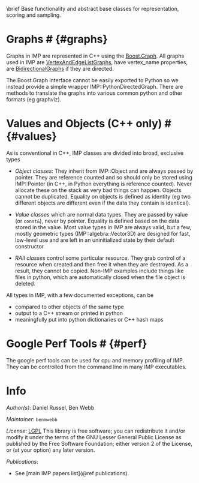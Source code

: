 \brief Base functionality and abstract base classes for representation, scoring and sampling.

# Graphs # {#graphs}

Graphs in IMP are represented in C++ using the
[Boost.Graph](http://www.boost.org/doc/libs/release/libs/graph). All
graphs used in IMP are
[VertexAndEdgeListGraphs](http://www.boost.org/doc/libs/1_43_0/libs/graph/doc/VertexAndEdgeListGraph.html),
have vertex_name properties, are
[BidirectionalGraphs](http://www.boost.org/doc/libs/1_43_0/libs/graph/doc/BidirectionalGraph.html)
if they are directed.

The Boost.Graph interface cannot be easily exported to Python so we instead provide a simple wrapper IMP::PythonDirectedGraph. There are methods to translate the graphs into various common python and other formats (eg graphviz).


# Values and Objects (C++ only) # {#values}

As is conventional in C++, IMP classes are divided into broad, exclusive types
- *Object classes*: They inherit from IMP::Object and are always passed by pointer. They are reference counted and so should only be stored using IMP::Pointer (in C++, in Python everything is reference counted). Never allocate these on the stack as very bad things can happen. Objects cannot be duplicated. Equality on objects is defined as identity (eg two different objects are different even if the data they contain is identical).

- *Value classes* which are normal data types. They are passed by value (or `const&`), never by pointer. Equality is defined based on the data stored in the value. Most value types in IMP are always valid, but a few, mostly geometric types (IMP::algebra::Vector3D) are designed for fast, low-level use and are left in an uninitialized state by their default constructor

- *RAII classes* control some particular resource. They grab control of a resource when created and then free it when they are destroyed. As a result, they cannot be copied. Non-IMP examples include things like files in python, which are automatically closed when the file object is deleted.

All types in IMP, with a few documented exceptions, can be
- compared to other objects of the same type
- output to a C++ stream or printed in python
- meaningfully put into python dictionaries or C++ hash maps

# Google Perf Tools # {#perf}

The google perf tools can be used for cpu and memory profiling of IMP. They can
be controlled from the command line in many IMP executables.

# Info

_Author(s)_: Daniel Russel, Ben Webb

_Maintainer_: `benmwebb`

_License_: [LGPL](http://www.gnu.org/licenses/old-licenses/lgpl-2.1.html)
This library is free software; you can redistribute it and/or
modify it under the terms of the GNU Lesser General Public
License as published by the Free Software Foundation; either
version 2 of the License, or (at your option) any later version.

_Publications_:
 - See [main IMP papers list](@ref publications).
